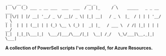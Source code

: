 ```
 __  __ _                           __ _        _                        
|  \/  (_) ___ _ __ ___  ___  ___  / _| |_     / \    _____   _ _ __ ___ 
| |\/| | |/ __| '__/ _ \/ __|/ _ \| |_| __|   / _ \  |_  / | | | '__/ _ \
| |  | | | (__| | | (_) \__ \ (_) |  _| |_   / ___ \  / /| |_| | | |  __/
|_|  |_|_|\___|_|  \___/|___/\___/|_|  \__| /_/   \_\/___|\__,_|_|  \___|

```

**A collection of PowerSell scripts I've compiled, for Azure Resources.**
